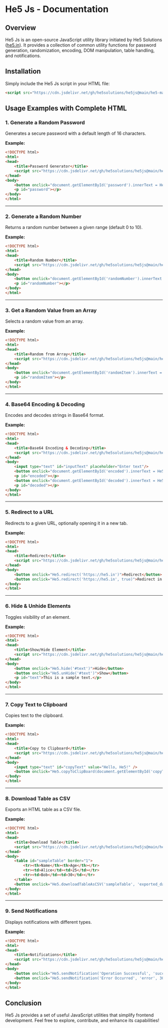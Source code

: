 # He5 Js - Documentation

## Overview

He5 Js is an open-source JavaScript utility library initiated by He5 Solutions ([he5.in](https://he5.in)). It provides a collection of common utility functions for password generation, randomization, encoding, DOM manipulation, table handling, and notifications.

## Installation

Simply include the He5 Js script in your HTML file:

```html
<script src="https://cdn.jsdelivr.net/gh/he5solutions/he5js@main/he5-main.js"></script>
```

## Usage Examples with Complete HTML

### 1. Generate a Random Password

Generates a secure password with a default length of 16 characters.

**Example:**

```html
<!DOCTYPE html>
<html>
<head>
    <title>Password Generator</title>
    <script src="https://cdn.jsdelivr.net/gh/he5solutions/he5js@main/he5-main.js"></script>
</head>
<body>
    <button onclick="document.getElementById('password').innerText = He5.generatePassword(12)">Generate Password</button>
    <p id="password"></p>
</body>
</html>
```

---

### 2. Generate a Random Number

Returns a random number between a given range (default 0 to 10).

**Example:**

```html
<!DOCTYPE html>
<html>
<head>
    <title>Random Number</title>
    <script src="https://cdn.jsdelivr.net/gh/he5solutions/he5js@main/he5-main.js"></script>
</head>
<body>
    <button onclick="document.getElementById('randomNumber').innerText = He5.getRandomNumber(50, 10)">Get Random Number</button>
    <p id="randomNumber"></p>
</body>
</html>
```

---

### 3. Get a Random Value from an Array

Selects a random value from an array.

**Example:**

```html
<!DOCTYPE html>
<html>
<head>
    <title>Random from Array</title>
    <script src="https://cdn.jsdelivr.net/gh/he5solutions/he5js@main/he5-main.js"></script>
</head>
<body>
    <button onclick="document.getElementById('randomItem').innerText = He5.getRandomFromArray(['Apple', 'Banana', 'Cherry'])">Get Random Item</button>
    <p id="randomItem"></p>
</body>
</html>
```

---

### 4. Base64 Encoding & Decoding

Encodes and decodes strings in Base64 format.

**Example:**

```html
<!DOCTYPE html>
<html>
<head>
    <title>Base64 Encoding & Decoding</title>
    <script src="https://cdn.jsdelivr.net/gh/he5solutions/he5js@main/he5-main.js"></script>
</head>
<body>
    <input type="text" id="inputText" placeholder="Enter text"/>
    <button onclick="document.getElementById('encoded').innerText = He5.encodeBase64(document.getElementById('inputText').value)">Encode</button>
    <p id="encoded"></p>
    <button onclick="document.getElementById('decoded').innerText = He5.decodeBase64(document.getElementById('encoded').innerText)">Decode</button>
    <p id="decoded"></p>
</body>
</html>
```

---

### 5. Redirect to a URL

Redirects to a given URL, optionally opening it in a new tab.

**Example:**

```html
<!DOCTYPE html>
<html>
<head>
    <title>Redirect</title>
    <script src="https://cdn.jsdelivr.net/gh/he5solutions/he5js@main/he5-main.js"></script>
</head>
<body>
    <button onclick="He5.redirect('https://he5.in')">Redirect</button>
    <button onclick="He5.redirect('https://he5.in', true)">Redirect in New Tab</button>
</body>
</html>
```

---

### 6. Hide & Unhide Elements

Toggles visibility of an element.

**Example:**

```html
<!DOCTYPE html>
<html>
<head>
    <title>Show/Hide Element</title>
    <script src="https://cdn.jsdelivr.net/gh/he5solutions/he5js@main/he5-main.js"></script>
</head>
<body>
    <button onclick="He5.hide('#text')">Hide</button>
    <button onclick="He5.unHide('#text')">Show</button>
    <p id="text">This is a sample text.</p>
</body>
</html>
```

---

### 7. Copy Text to Clipboard

Copies text to the clipboard.

**Example:**

```html
<!DOCTYPE html>
<html>
<head>
    <title>Copy to Clipboard</title>
    <script src="https://cdn.jsdelivr.net/gh/he5solutions/he5js@main/he5-main.js"></script>
</head>
<body>
    <input type="text" id="copyText" value="Hello, He5!" />
    <button onclick="He5.copyToClipBoard(document.getElementById('copyText').value)">Copy</button>
</body>
</html>
```

---

### 8. Download Table as CSV

Exports an HTML table as a CSV file.

**Example:**

```html
<!DOCTYPE html>
<html>
<head>
    <title>Download Table</title>
    <script src="https://cdn.jsdelivr.net/gh/he5solutions/he5js@main/he5-main.js"></script>
</head>
<body>
    <table id="sampleTable" border="1">
        <tr><th>Name</th><th>Age</th></tr>
        <tr><td>Alice</td><td>25</td></tr>
        <tr><td>Bob</td><td>30</td></tr>
    </table>
    <button onclick="He5.downloadTableAsCSV('sampleTable', 'exported_data')">Download CSV</button>
</body>
</html>
```

---

### 9. Send Notifications

Displays notifications with different types.

**Example:**

```html
<!DOCTYPE html>
<html>
<head>
    <title>Notifications</title>
    <script src="https://cdn.jsdelivr.net/gh/he5solutions/he5js@main/he5-main.js"></script>
</head>
<body>
    <button onclick="He5.sendNotification('Operation Successful', 'success', 3000)">Success</button>
    <button onclick="He5.sendNotification('Error Occurred', 'error', 3000)">Error</button>
</body>
</html>
```

## Conclusion

He5 Js provides a set of useful JavaScript utilities that simplify frontend development. Feel free to explore, contribute, and enhance its capabilities!

